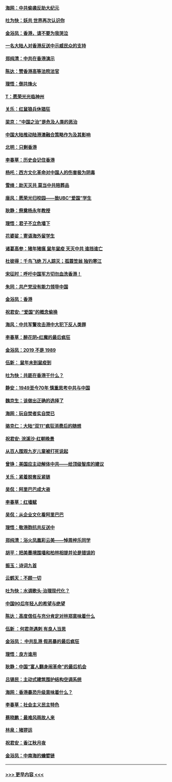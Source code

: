 #### [海网：中共偷袭反助大纪元](../pages/nsc993/n11673515.md?t=11231444) 
#### [吐为快：妖共 世界再次认识你](../pages/nsc993/n11673506.md?t=11231444) 
#### [金浴凤：香港，请不要为我哭泣](../pages/nsc993/n11673248.md?t=11231444) 
#### [一名大陆人对香港反送中示威民众的支持](../pages/nsc993/n11672615.md?t=11231444) 
#### [郑纯清：中共在香港演示](../pages/nsc993/n11670539.md?t=11231444) 
#### [陈达：赞香港高等法院法官](../pages/nsc993/n11669542.md?t=11231444) 
#### [理悟：倒共烽火](../pages/nsc993/n11668844.md?t=11231444) 
#### [T：愿荣光光临神州](../pages/nsc993/n11668421.md?t=11231444) 
#### [关乐：红鼠狼兵休猖狂](../pages/nsc993/n11668378.md?t=11231444) 
#### [梁京：“中国之治”是危及人类的恶治](../pages/nsc993/n11668328.md?t=11231444) 
#### [中国大陆推动陆港澳融合策略作为及其影响](../pages/nsc993/n11668157.md?t=11231444) 
#### [北明：只剩香港](../pages/nsc993/n11668002.md?t=11231444) 
#### [李春草：历史会记住香港](../pages/nsc993/n11667927.md?t=11231444) 
#### [杨吒：西方文化革命对中国人的伤害极为阴毒](../pages/nsc993/n11664521.md?t=11231444) 
#### [雪绮：助天灭共 莫当中共陪葬品](../pages/nsc993/n11662650.md?t=11231444) 
#### [唐风：愿荣光归校园——致UBC“爱国”学生](../pages/nsc993/n11662194.md?t=11231444) 
#### [耿静：祭奠杨永年教授](../pages/nsc993/n11662514.md?t=11231444) 
#### [理悟：君子不立危墙下](../pages/nsc993/n11662172.md?t=11231444) 
#### [花婆娑：寄语海外留学生](../pages/nsc993/n11662121.md?t=11231444) 
#### [诸葛高参：猪年猪瘟 鼠年鼠疫 天灭中共 谁挡谁亡](../pages/nsc993/n11661980.md?t=11231444) 
#### [杜彼得：千鸟飞绝 万人踪灭；孤蓑笠翁 独钓寒江](../pages/nsc993/n11661170.md?t=11231444) 
#### [宋征时：呼吁中国军方切勿血洗香港！](../pages/nsc993/n11415318.md?t=11231444) 
#### [朱同：共产党没有能力领导中国](../pages/nsc993/n11660421.md?t=11231444) 
#### [金浴凤：香港](../pages/nsc993/n11660419.md?t=11231444) 
#### [祝君安: “爱国”的概念偷换](../pages/nsc993/n11659706.md?t=11231444) 
#### [海风：中共军警攻击港中大犯下反人类罪](../pages/nsc993/n11659632.md?t=11231444) 
#### [李春草：醉花阴•红魔的最后疯狂](../pages/nsc993/n11659287.md?t=11231444) 
#### [金浴凤：2019 不是 1989](../pages/nsc993/n11657663.md?t=11231444) 
#### [伍新： 鼠年未到鼠疫到](../pages/nsc993/n11655098.md?t=11231444) 
#### [吐为快：共匪在香港干什么？](../pages/nsc993/n11654891.md?t=11231444) 
#### [静安：1949至今70年 慎重思考中共与中国](../pages/nsc993/n11651244.md?t=11231444) 
#### [魏京生：该做出正确的选择了](../pages/nsc993/n11653084.md?t=11231444) 
#### [海网：玩自焚者实自焚已](../pages/nsc993/n11652423.md?t=11231444) 
#### [骆克仁：大陆“双11”疯狂消费后的随想](../pages/nsc993/n11652305.md?t=11231444) 
#### [祝君安: 浣溪沙·红朝晚景](../pages/nsc993/n11652258.md?t=11231444) 
#### [从百人围观九岁儿童被打死说起](../pages/nsc993/n11651030.md?t=11231444) 
#### [曾铮：美国应主动解体中共——给顶级智库的建议](../pages/nsc993/n11649888.md?t=11231444) 
#### [关乐：紧着脱套反紧链](../pages/nsc993/n11649069.md?t=11231444) 
#### [吴侃：阿里巴巴成大盗](../pages/nsc993/n11645523.md?t=11231444) 
#### [李春草：红墙赋](../pages/nsc993/n11646389.md?t=11231444) 
#### [吴侃：从企业文化看阿里巴巴](../pages/nsc993/n11645476.md?t=11231444) 
#### [理悟：敬港胞抗共反送中](../pages/nsc993/n11645466.md?t=11231444) 
#### [郑纯清：浴火凤凰彩云美——悼周梓乐同学](../pages/nsc993/n11645155.md?t=11231444) 
#### [胡平：把美墨境围墙和柏林相提并论是错误的](../pages/nsc993/n11645134.md?t=11231444) 
#### [振玉：诗词九首](../pages/nsc993/n11644081.md?t=11231444) 
#### [云鹤天：不顾一切](../pages/nsc993/n11643508.md?t=11231444) 
#### [吐为快：水调歌头·治理现代化？](../pages/nsc993/n11643485.md?t=11231444) 
#### [中国90后年轻人的希望与绝望](../pages/nsc993/n11642317.md?t=11231444) 
#### [陈达：高度信任与充分肯定对林郑意味着什么](../pages/nsc993/n11641441.md?t=11231444) 
#### [伍新 ：何君尧遇刺 有良人当思](../pages/nsc993/n11641503.md?t=11231444) 
#### [金浴凤： 中共乱港  假恶暴的最后疯狂](../pages/nsc993/n11641495.md?t=11231444) 
#### [理悟：良方谁用](../pages/nsc993/n11641463.md?t=11231444) 
#### [耿静：中国“富人翻身闹革命”的最后机会](../pages/nsc993/n11640655.md?t=11231444) 
#### [吕锡民：主动式建筑围护结构空调系统](../pages/nsc993/n11640168.md?t=11231444) 
#### [海网：香港暴恐升级意味着什么？](../pages/nsc993/n11635904.md?t=11231444) 
#### [李春草：社会主义民主特色](../pages/nsc993/n11634657.md?t=11231444) 
#### [蔡晓鹏：最难风雨故人来](../pages/nsc993/n11633145.md?t=11231444) 
#### [林泉：猪猡运](../pages/nsc993/n11631469.md?t=11231444) 
#### [祝君安：香江秋月夜](../pages/nsc993/n11631440.md?t=11231444) 
#### [金浴凤：中南海的蟾嬖链](../pages/nsc993/n11631290.md?t=11231444) 

----
#### [ >>> 更早内容 <<< ](../indexes/nsc993-earlier.md)
